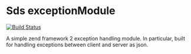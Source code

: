 Sds exceptionModule
===================

[![Build Status](https://secure.travis-ci.org/superdweebie/exceptionModule.png)](http://travis-ci.org/superdweebie/exceptionModule)

A simple zend framework 2 exception handling module. In particular, built for handling exceptions between client and server as json.
